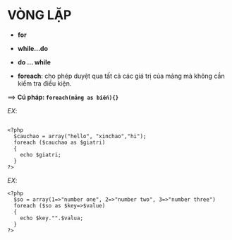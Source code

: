 
# VÒNG LẶP

- **for**

- **while...do**

- **do ... while**

- **foreach**: cho phép duyệt qua tất cả các giá trị của mảng mà không cần kiểm tra điều kiện.

==> **Cú pháp: `foreach(mảng as biến){}`**

*EX*: 

```

<?php
  $cauchao = array("hello", "xinchao","hi");
  foreach ($cauchao as $giatri)
  {
    echo $giatri;
  }
?>
```

*EX*: 

```
<?php
  $so = array(1=>"number one", 2=>"number two", 3=>"number three")
  foreach ($so as $key=>$value)
  {
    echo $key."".$valua;
  }
?>
```






























